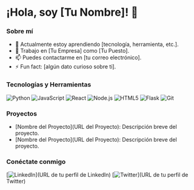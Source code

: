 # ¡Hola, soy [Tu Nombre]! 👋

### Sobre mí

- 🌱 Actualmente estoy aprendiendo [tecnología, herramienta, etc.].
- 💼 Trabajo en [Tu Empresa] como [Tu Puesto].
- 📫 Puedes contactarme en [tu correo electrónico].
- ⚡ Fun fact: [algún dato curioso sobre ti].

### Tecnologías y Herramientas

![Python](https://img.shields.io/badge/-Python-333333?style=flat&logo=python)
![JavaScript](https://img.shields.io/badge/-JavaScript-333333?style=flat&logo=javascript)
![React](https://img.shields.io/badge/-React-333333?style=flat&logo=react)
![Node.js](https://img.shields.io/badge/-Node.js-333333?style=flat&logo=node.js)
![HTML5](https://img.shields.io/badge/-HTML5-333333?style=flat&logo=html5)
![Flask](https://img.shields.io/badge/-Flask-333333?style=flat&logo=flask)
![Git](https://img.shields.io/badge/-Git-333333?style=flat&logo=git)

### Proyectos

- [Nombre del Proyecto](URL del Proyecto): Descripción breve del proyecto.
- [Nombre del Proyecto](URL del Proyecto): Descripción breve del proyecto.

### Conéctate conmigo

[![LinkedIn](https://img.shields.io/badge/-LinkedIn-0077B5?style=flat&logo=linkedin)](URL de tu perfil de LinkedIn)
[![Twitter](https://img.shields.io/badge/-Twitter-1DA1F2?style=flat&logo=twitter)](URL de tu perfil de Twitter)
